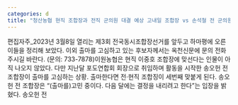 ```yaml
---
categories: d
title: "청산농협 현직 조합장과 전직 군의원 대결 예상 고내일 조합장 vs 손석철 전 군의원"
---
```

편집자주_2023년 3월8일 열리는 제3회 전국동시조합장선거를 앞두고 하마평에 오른 이들을 정리해 보았다. 이외 출마를 고심하고 있는 후보자께서는 옥천신문에 문의 전화 주시길 바란다. (문의: 733-7878)이원농협은 현직 이중호 조합장에 맞선다는 인물이 아직 나오지 않았다. 다만 지난달 포도연합회 회장으로 취임하며 활동을 시작한 송오헌 전 조합장이 출마를 고심하는 상황. 출마한다면 전·현직 조합징이 세번째 맞붙게 된다. 송오헌 전 조합장은 “(출마를)고민 중이다. 다음 달에는 결정을 내리려고 한다”는 입장을 밝혔다. 송오헌 전